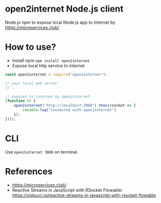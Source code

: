 open2internet Node.js client
=============================

Node.js npm to expose local Node.js app to internet by https://microservices.club/

# How to use?

* Install npm `npm install open2internet`
* Expose local http service to internet

```javascript
const open2internet = require("open2internet");

// your local web server 
// ... 

// exposed to internet by open2internet
(function () {
    open2internet("http://localhost:3000").then(rsocket => {
        console.log("Connected with open2internet")
    });
})();
```

# CLI

Use `open2internet 3000` on terminal.

# References

* https://microservices.club/
* Reactive Streams in JavaScript with RSocket Flowable: https://viglucci.io/reactive-streams-in-javascript-with-rsocket-flowable
